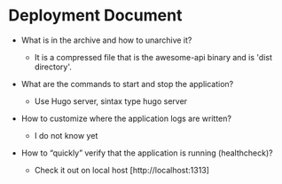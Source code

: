 # Deployment Document

* What is in the archive and how to unarchive it?

    * It is a compressed file that is the awesome-api binary and is 'dist directory'.
  
* What are the commands to start and stop the application?

    * Use Hugo server, sintax type hugo server

* How to customize where the application logs are written?

    * I do not know yet

* How to “quickly” verify that the application is running (healthcheck)?

    * Check it out on local host [http://localhost:1313]